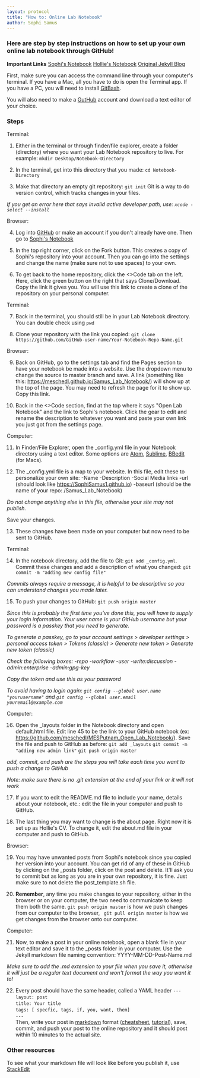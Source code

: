 ```yaml
---
layout: protocol
title: "How to: Online Lab Notebook"
author: Sophi Samus
---
```


### Here are step by step instructions on how to set up your own online lab notebook through GitHub!

**Important Links**
[Sophi's Notebook](https://github.com/SophiSamus1/Samus_Lab_Notebook)
[Hollie's Notebook](https://github.com/hputnam/Putnam_Lab_Notebook)
[Original Jekyll Blog](https://github.com/barryclark/jekyll-now)

First, make sure you can access the command line through your computer's terminal. If you have a Mac, all you have to do is open the Terminal app.
If you have a PC, you will need to install [GitBash](https://git-scm.com/downloads).

You will also need to make a [GutHub](https://github.com/) account and download a text editor of your choice.

### Steps

Terminal:

1. Either in the terminal or through finder/file explorer, create a folder (directory) where you want your Lab Notebook repository to live. For example: `mkdir Desktop/Notebook-Directory` 

2. In the terminal, get into this directory that you made: `cd Notebook-Directory`

3. Make that directory an empty git repository: `git init` Git is a way to do version control, which tracks changes in your files.

_If you get an error here that says invalid active developer path, use: `xcode - select --install`_

Browser:

4. Log into [GitHub](https://github.com/) or make an account if you don't already have one. Then go to [Sophi's Notebook]()

5. In the top right corner, click on the Fork button. This creates a copy of Sophi's repository into your account. Then you can go into the settings and change the name (make sure not to use spaces) to your own.

6. To get back to the home repository, click the <>Code tab on the left. Here, click the green button on the right that says Clone/Download. Copy the link it gives you. 
You will use this link to create a clone of the repository on your personal computer.

Terminal:

7. Back in the terminal, you should still be in your Lab Notebook directory. You can double check using `pwd`

8. Clone your repository with the link you copied: `git clone https://github.com/GitHub-user-name/Your-Notebook-Repo-Name.git`

Browser:

9. Back on GitHub, go to the settings tab and find the Pages section to have your notebook be made into a website. Use the dropdown menu to change the source to master branch and save. A link (something like this: https://meschedl.github.io/Samus_Lab_Notebook/) will show up at the top of the page. You may need to refresh the page for it to show up. Copy this link.

10. Back in the <>Code section, find at the top where it says "Open Lab Notebook" and the link to Sophi's notebook. Click the gear to edit and rename the description to whatever you want and paste your own link you just got from the settings page. 

Computer:

11. In Finder/File Explorer, open the \_config.yml file in your Notebook directory using a text editor. Some options are [Atom](https://atom.io/), [Sublime](https://www.sublimetext.com/download), [BBedit](https://apps.apple.com/us/app/bbedit/id404009241?mt=12) (for Macs).

12. The \_config.yml file is a map to your website. In this file, edit these to personalize your own site:
	-Name
	-Description
	-Social Media links
	-url (should look like https://SophiSamus1.github.io)
	-baseurl (should be the name of your repo: /Samus_Lab_Notebook)

_Do not change anything else in this file, otherwise your site may not publish._

Save your changes.

13. These changes have been made on your computer but now need to be sent to GitHub.

Terminal:

14. In the notebook directory, add the file to Git: `git add _config.yml`. Commit these changes and add a description of what you changed: `git commit -m "adding new config file"`

_Commits always require a message, it is helpful to be descriptive so you can understand changes you made later._

15. To push your changes to GitHub: `git push origin master`

_Since this is probably the first time you've done this, you will have to supply your login information. Your user name is your GitHub username but your password is a passkey that you need to generate._

_To generate a passkey, go to your account settings > developer settings > personal access token > Tokens (classic) > Generate new token > Generate new token (classic)_

_Check the following boxes:_
	_-repo_
	_-workflow_
	_-user_
	_-write:discussion_
	_-admin:enterprise_
	_-admin:gpg-key_

_Copy the token and use this as your password_

_To avoid having to login again: `git config --global user.name "yourusername"` and `git config --global user.email youremail@example.com`_

Computer:

16. Open the \_layouts folder in the Notebook directory and open default.html file. Edit line 45 to be the link to your GitHub notebook (ex: https://github.com/meschedl/MESPutnam_Open_Lab_Notebook/). Save the file and push to GitHub as before: `git add _layouts` `git commit -m "adding new admin link"` `git push origin master`

_add, commit, and push are the steps you will take each time you want to push a change to GitHub_

_Note: make sure there is no .git extension at the end of your link or it will not work_

17. If you want to edit the README.md file to include your name, details about your notebook, etc.: edit the file in your computer and push to GitHub.

18. The last thing you may want to change is the about page. Right now it is set up as Hollie's CV. To change it, edit the about.md file in your computer and push to GitHub.

Browser: 

19. You may have unwanted posts from Sophi's notebook since you copied her version into your account. You can get rid of any of these in GitHub by clicking on the \_posts folder, click on the post and delete. It'll ask you to commit but as long as you are in your own repository, it is fine. Just make sure to not delete the post_template.sh file. 

20. **Remember**, any time you make changes to your repository, either in the browser or on your computer, the two need to communicate to keep them both the same. `git push origin master` is how we push changes from our computer to the browser, ` git pull origin master` is how we get changes from the browser onto our computer.

Computer: 

21. Now, to make a post in your online notebook, open a blank file in your text editor and save it to the \_posts folder in your computer. Use the Jekyll markdown file naming convention: YYYY-MM-DD-Post-Name.md

_Make sure to add the .md extension to your file when you save it, otherwise it will just be a regular text document and won't format the way you want it to!_

22. Every post should have the same header, called a YAML header
`---`  
`layout: post`  
`title: Your title`    
`tags: [ specfic, tags, if, you, want, them]`  
`---`  
Then, write your post in [markdown](https://guides.github.com/features/mastering-markdown/) format ([cheatsheet](https://github.com/adam-p/markdown-here/wiki/Markdown-Cheatsheet), [tutorial](https://www.markdowntutorial.com/)), save, commit, and push your post to the online repository and it should post within 10 minutes to the actual site.


### Other resources

To see what your markdown file will look like before you publish it, use [StackEdit](https://stackedit.io/app#)








